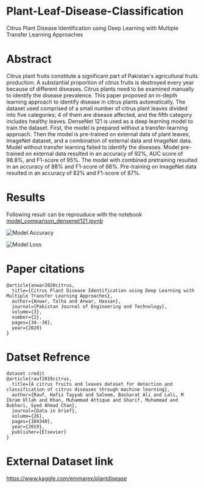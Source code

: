 # Plant-Leaf-Disease-Classification
Citrus Plant Disease Identification using Deep Learning with Multiple Transfer Learning Approaches
# Abstract
Citrus plant fruits constitute a significant part of Pakistan's agricultural fruits production. A substantial proportion of citrus fruits is destroyed every year because of different diseases. Citrus plants need to be examined manually to identify the disease prevalence. This paper proposed an in-depth learning approach to identify disease in citrus plants automatically. The dataset used comprised of a small number of citrus plant leaves divided into five categories; 4 of them are disease affected, and the fifth category includes healthy leaves. DenseNet 121 is used as a deep learning model to train the dataset. First, the model is prepared without a transfer-learning approach. Then the model is pre-trained on external data of plant leaves, ImageNet dataset, and a combination of external data and ImageNet data. Model without transfer learning failed to identify the diseases. Model pre-trained on external data resulted in an accuracy of 92%, AUC score of 98.8%, and F1-score of 95%. The model with combined pretraining resulted in an accuracy of 88% and F1-score of 88%. Pre-training on ImageNet data resulted in an accuracy of 82% and F1-score of 87%.

# Results
Following resulr can be reprouduce with the notebook 
[model_comparison_densenet121.ipynb](../master/model_comparison_densenet121.ipynb)

![Model Accuracy](https://github.com/talhaanwarch/Plant-Leaf-Disease-Classification/blob/tree/master/Results/accuracy.png)

![Model Loss](https://github.com/talhaanwarch/Plant-Leaf-Disease-Classification/blob/tree/master/Results/loss.png)

# Paper citations
```
@article{anwar2020citrus,
  title={Citrus Plant Disease Identification using Deep Learning with Multiple Transfer Learning Approaches},
  author={Anwar, Talha and Anwar, Hassan},
  journal={Pakistan Journal of Engineering and Technology},
  volume={3},
  number={2},
  pages={34--38},
  year={2020}
}
```


# Datset Refrence
```
dataset credit
@article{rauf2019citrus,
  title={A citrus fruits and leaves dataset for detection and classification of citrus diseases through machine learning},
  author={Rauf, Hafiz Tayyab and Saleem, Basharat Ali and Lali, M Ikram Ullah and Khan, Muhammad Attique and Sharif, Muhammad and Bukhari, Syed Ahmad Chan},
  journal={Data in brief},
  volume={26},
  pages={104340},
  year={2019},
  publisher={Elsevier}
}
```

# External Dataset link 
https://www.kaggle.com/emmarex/plantdisease


